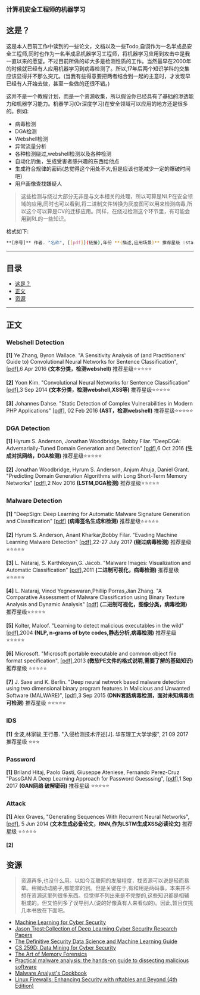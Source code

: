 ### 计算机安全工程师的机器学习

## 这是？

这是本人目前工作中读到的一些论文，文档以及一些Todo,自诩作为一名半成品安全工程师,同时也作为一名半成品机器学习工程师，将机器学习应用到攻击中是我一直以来的愿望。不过目前所做的却大多是检测性质的工作。当然最早在2000年的时候就已经有人应用机器学习到病毒检测了。所以,17年后两个知识学科的交集应该显得并不那么突兀。(当我有些得意要把两者结合到一起的主意时，才发现早已经有人开始去做，甚至一些做的还很不错。)

这并不是一个教程计划，而是一个资源收集，所以假设你已经具有了基础的渗透能力和机器学习能力。机器学习(Or深度学习)在安全领域可以应用的地方还是很多的。例如:

* 病毒检测
* DGA检测
* Webshell检测
* 异常流量分析
* 各种检测绕过,webshell检测以及各种检测
* 自动化钓鱼，生成受害者感兴趣的东西给他点
* 生成符合规律的密码(总觉得这个用处不大,但是应该也能减少一定的爆破时间吧)
* 用户画像查找嫌疑人

> 这些检测与绕过大部分无非是与文本相关的处理，所以可算是NLP在安全领域的应用,同时也可以看到,将二进制文件转换为灰度图可以用来检测病毒,所以这个可以算是CV的迁移应用。同样，在绕过检测这个环节里，有可能会用到RL的一些知识。


格式如下:

```bash
**[序号]** 作者. "名称", [[pdf]](链接),年份 **(描述,应用场景)** 推荐星级 :star::star::star::star::star:
```

---

## 目录

- [这是？](#这是)
- [正文 ](#正文)
- [资源](#资源)
---

## 正文


### Webshell Detection

**[1]** Ye Zhang, Byron Wallace. "A Sensitivity Analysis of (and Practitioners' Guide to) Convolutional Neural Networks for Sentence Classification", [[pdf]](https://arxiv.org/abs/1510.03820v1),6 Apr 2016 **(文本分类，检测webshell)** 推荐星级:star::star::star::star::star:

**[2]** Yoon Kim. "Convolutional Neural Networks for Sentence Classification" [[pdf]](https://arxiv.org/abs/1408.5882),3 Sep 2014 **(文本分类，检测webshell,XSS等)** 推荐星级:star::star::star::star::star:

**[3]** Johannes Dahse. "Static Detection of Complex Vulnerabilities in Modern PHP Applications" [[pdf]](https://d-nb.info/1099703417/34), 02 Feb 2016 **(AST，检测webshell)** 推荐星级:star::star::star::star::star:

### DGA Detection

**[1]** Hyrum S. Anderson, Jonathan Woodbridge, Bobby Filar. "DeepDGA: Adversarially-Tuned Domain Generation and Detection" [[pdf]](https://arxiv.org/abs/1610.01969),6 Oct 2016 **(生成对抗网络，DGA检测)** 推荐星级:star::star::star::star::star:

**[2]** Jonathan Woodbridge, Hyrum S. Anderson, Anjum Ahuja, Daniel Grant. "Predicting Domain Generation Algorithms
with Long Short-Term Memory Networks" [[pdf]](https://arxiv.org/abs/1611.00791),2 Nov 2016 **(LSTM,DGA检测)** 推荐星级:star::star::star::star::star:

### Malware Detection

**[1]** "DeepSign: Deep Learning for Automatic Malware
Signature Generation and Classification" [[pdf]](http://www.covert.io/research-papers/deep-learning-security/DeepSign-%20Deep%20Learning%20for%20Automatic%20Malware%20Signature%20Generation%20and%20Classification.pdf) **(病毒签名生成和检测)** 推荐星级:star::star::star::star::star:

**[2]** Hyrum S. Anderson, Anant Kharkar,Bobby Filar. "Evading Machine Learning Malware Detection" [[pdf]](https://www.blackhat.com/docs/us-17/thursday/us-17-Anderson-Bot-Vs-Bot-Evading-Machine-Learning-Malware-Detection-wp.pdf),22-27 July 2017 **(绕过病毒检测)** 推荐星级:star::star::star::star::star:

**[3]** L. Nataraj, S. Karthikeyan,G. Jacob. "Malware Images: Visualization and Automatic Classification" [[pdf]](https://vision.ece.ucsb.edu/sites/vision.ece.ucsb.edu/files/publications/nataraj_vizsec_2011_paper.pdf),2011 **(二进制可视化，病毒检测)** 推荐星级:star::star::star::star::star:

**[4]** L. Nataraj, Vinod Yegneswaran,Phillip Porras,Jian Zhang. "A Comparative Assessment of Malware Classification using Binary Texture Analysis and Dynamic Analysis" [[pdf]](https://vision.ece.ucsb.edu/sites/vision.ece.ucsb.edu/files/publications/aisec17-nataraj.pdf) **(二进制可视化，图像分类，病毒检测)** 推荐星级:star::star::star::star::star:

**[5]** Kolter, Maloof. "Learning to detect malicious executables in the wild" [[pdf]](http://machinelearning.wustl.edu/mlpapers/paper_files/KolterM06.pdf),2004 **(NLP, n-grams of byte codes,静态分析,病毒检测)** 推荐星级:star::star::star::star::star:

**[6]** Microsoft. "Microsoft portable executable and common object file format specification", [[pdf]](https://adeetc.thothapp.com/classes/SO/1617i/LI41N/workitems/1833/attachment),2013 **(微软PE文件的格式说明,需要了解的基础知识)** 推荐星级 :star::star::star::star::star:

**[7]** J. Saxe and K. Berlin. "Deep neural network based malware detection using two dimensional binary program features.In Malicious and Unwanted Software (MALWARE)", [[pdf]](https://arxiv.org/pdf/1508.03096.pdf),3 Sep 2015 **(DNN套路病毒检测，面对未知病毒也可检测)** 推荐星级 :star::star::star::star::star:


### IDS

**[1]** 金波,林家骏,王行愚. "入侵检测技术评述[J]. 华东理工大学学报", 21 09 2017 推荐星级 :star::star::star:


### Password

**[1]** Briland Hitaj, Paolo Gasti, Giuseppe Ateniese, Fernando Perez-Cruz "PassGAN A Deep Learning Approach for Password Guesssing", [[pdf]](https://arxiv.org/pdf/1709.00440.pdf),1 Sep 2017 **(GAN网络 破解密码)** 推荐星级 :star::star::star::star::star:

### Attack

**[1]** Alex Graves, "Generating Sequences With Recurrent Neural Networks", [[pdf]](https://arxiv.org/pdf/1308.0850.pdf), 5 Jun 2014 **(文本生成必备论文，RNN,作为LSTM生成XSS必读论文)** 推荐星级 :star::star::star::star::star:

**[2]** 

## 资源

> 资源再多,也没什么用。以如今互联网的发展程度，找资源可以说是轻而易举。稍微动动脑子,都能拿的到。但是关键在于,有和用是两码事。本来并不想在资源这里列很多东西。但觉得不列出来是不完整的,这些知识都是相辅相成的。但又怕列多了误导别人(说的好像真有人来看似的)。因此,暂且仅挑几本书放在下面吧。

* [Machine Learning for Cyber Security](https://github.com/wtsxDev/Machine-Learning-for-Cyber-Security)
* [Jason Trost:Collection of Deep Learning Cyber Security Research Papers](https://medium.com/@jason_trost/collection-of-deep-learning-cyber-security-research-papers-e1f856f71042)
* [The Definitive Security Data Science and Machine Learning Guide](http://www.covert.io/the-definitive-security-datascience-and-machinelearning-guide/)
* [CS 259D: Data Mining for Cyber Security](http://web.stanford.edu/class/cs259d/)
* [The Art of Memory Forensics](https://www.amazon.com/Art-Memory-Forensics-Detecting-Malware/dp/1118825098)
* [Practical malware analysis: the hands-on guide to dissecting malicious software](https://vision.ece.ucsb.edu/sites/vision.ece.ucsb.edu/files/publications/aisec17-nataraj.pdf)
* [Malware Analyst's Cookbook](https://www.amazon.com/Malware-Analysts-Cookbook-DVD-Techniques/dp/0470613033)
* [Linux Firewalls: Enhancing Security with nftables and Beyond (4th Edition)](https://www.amazon.com/Linux-Firewalls-Enhancing-Security-nftables/dp/0134000021)
